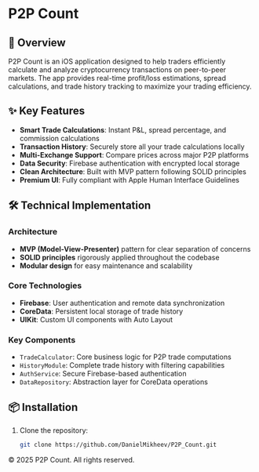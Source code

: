 
# P2P Count

## 📱 Overview

P2P Count is an iOS application designed to help traders efficiently calculate and analyze cryptocurrency transactions on peer-to-peer markets. The app provides real-time profit/loss estimations, spread calculations, and trade history tracking to maximize your trading efficiency.

## ✨ Key Features

- **Smart Trade Calculations**: Instant P&L, spread percentage, and commission calculations
- **Transaction History**: Securely store all your trade calculations locally
- **Multi-Exchange Support**: Compare prices across major P2P platforms
- **Data Security**: Firebase authentication with encrypted local storage
- **Clean Architecture**: Built with MVP pattern following SOLID principles
- **Premium UI**: Fully compliant with Apple Human Interface Guidelines

## 🛠 Technical Implementation

### Architecture
- **MVP (Model-View-Presenter)** pattern for clear separation of concerns
- **SOLID principles** rigorously applied throughout the codebase
- **Modular design** for easy maintenance and scalability

### Core Technologies
- **Firebase**: User authentication and remote data synchronization
- **CoreData**: Persistent local storage of trade history
- **UIKit**: Custom UI components with Auto Layout

### Key Components
- `TradeCalculator`: Core business logic for P2P trade computations
- `HistoryModule`: Complete trade history with filtering capabilities
- `AuthService`: Secure Firebase-based authentication
- `DataRepository`: Abstraction layer for CoreData operations

## 📦 Installation

1. Clone the repository:
   ```bash
   git clone https://github.com/DanielMikheev/P2P_Count.git

© 2025 P2P Count. All rights reserved.
